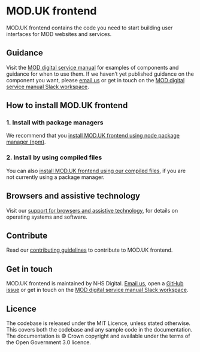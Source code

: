 # MOD.UK frontend

MOD.UK frontend contains the code you need to start building user interfaces for MOD websites and services.

## Guidance

Visit the [MOD digital service manual](#0) for examples of components and guidance for when to use them. If we haven’t yet published guidance on the component you want, please [email us](mailto:) or get in touch on the [MOD digital service manual Slack workspace](#0).

## How to install MOD.UK frontend

### 1. Install with package managers

We recommend that you [install MOD.UK frontend using node package manager (npm)](/docs/installation/installing-with-npm.md).

### 2. Install by using compiled files

You can also [install MOD.UK frontend using our compiled files](/docs/installation/installing-compiled.md), if you are not currently using a package manager.

## Browsers and assistive technology

Visit our [support for browsers and assistive technology](/docs/contributing/browser-support.md), for details on operating systems and software.

## Contribute

Read our [contributing guidelines](CONTRIBUTING.md) to contribute to MOD.UK frontend.

## Get in touch

MOD.UK frontend is maintained by NHS Digital. [Email us](mailto:), open a [GitHub issue](#0) or get in touch on the [MOD digital service manual Slack workspace](#0).

## Licence

The codebase is released under the MIT Licence, unless stated otherwise. This covers both the codebase and any sample code in the documentation. The documentation is © Crown copyright and available under the terms of the Open Government 3.0 licence.
